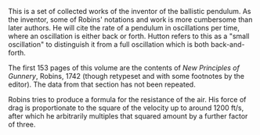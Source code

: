 This is a set of collected works of the inventor of the ballistic pendulum.  As the inventor, some of Robins' notations and work is more cumbersome than later authors.  He will cite the rate of a pendulum in oscillations per time, where an oscillation is either back or forth.  Hutton refers to this as a "small oscillation" to distinguish it from a full oscillation which is both back-and-forth.

The first 153 pages of this volume are the contents of _New Principles of Gunnery_, Robins, 1742 (though retypeset and with some footnotes by the editor).  The data from that section has not been repeated.

Robins tries to produce a formula for the resistance of the air.  His force of drag is proportionate to the square of the velocity up to around 1200 ft/s, after which he arbitrarily multiples that squared amount by a further factor of three.
